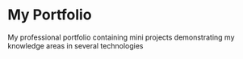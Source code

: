 # My Portfolio
My professional portfolio containing mini projects demonstrating my knowledge areas in several technologies
